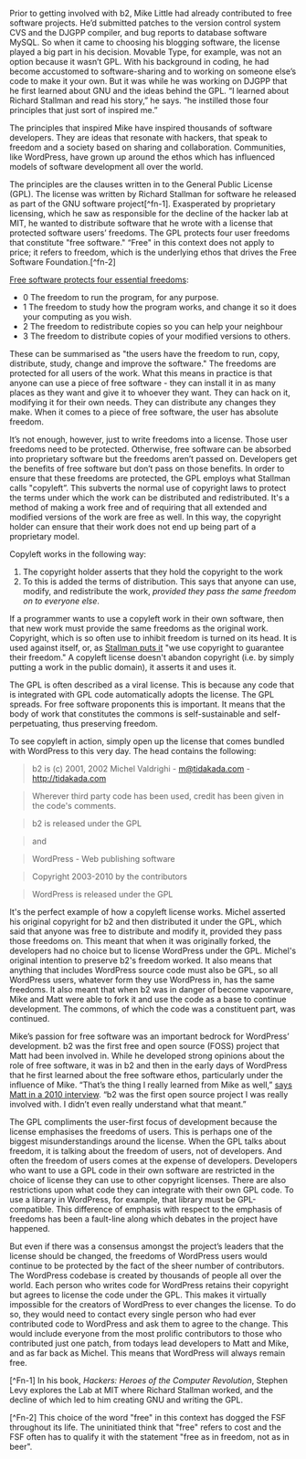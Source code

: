 Prior to getting involved with b2, Mike Little had already contributed to free software projects. He’d submitted patches to the version control system CVS and the DJGPP compiler, and bug reports to database software MySQL. So when it came to choosing his blogging software, the license played a big part in his decision. Movable Type, for example, was not an option because it wasn’t GPL. With his background in coding, he had become accustomed to software-sharing and to working on someone else’s code to make it your own. But it was while he was working on DJGPP that he first learned about GNU and the ideas behind the GPL. “I learned about Richard Stallman and read his story,” he says. “he instilled those four principles that just sort of inspired me.”

The principles that inspired Mike have inspired thousands of software developers. They are ideas that resonate with hackers, that speak to freedom and a society based on sharing and collaboration. Communities, like WordPress, have grown up around the ethos which has influenced models of software development all over the world. 

The principles are the clauses written in to the General Public License (GPL). The license was written by Richard Stallman for software he released as part of the GNU software project[^fn-1]. Exasperated by proprietary licensing, which he saw as responsible for the decline of the hacker lab at MIT, he wanted to distribute software that he wrote with a license that protected software users’ freedoms. The GPL protects four user freedoms that constitute "free software." “Free" in this context does not apply to price; it refers to freedom, which is the underlying ethos that drives the Free Software Foundation.[^fn-2]

[Free software protects four essential freedoms](http://www.gnu.org/philosophy/free-sw.html):

- 0 The freedom to run the program, for any purpose.
- 1 The freedom to study how the program works, and change it so it does your computing as you wish.
- 2 The freedom to redistribute copies so you can help your neighbour
- 3 The freedom to distribute copies of your modified versions to others. 

These can be summarised as "the users have the freedom to run, copy, distribute, study, change and improve the software." The freedoms are protected for all users of the work. What this means in practice is that anyone can use a piece of free software - they can install it in as many places as they want and give it to whoever they want. They can hack on it, modifying it for their own needs. They can distribute any changes they make. When it comes to a piece of free software, the user has absolute freedom. 

It’s not enough, however, just to write freedoms into a license. Those user freedoms need to be protected. Otherwise, free software can be absorbed into proprietary software but the freedoms aren’t passed on. Developers get the benefits of free software but don’t pass on those benefits. In order to ensure that these freedoms are protected, the GPL employs what Stallman calls "copyleft”. This subverts the normal use of copyright laws to protect the terms under which the work can be distributed and redistributed. It's a method of making a work free and of requiring that all extended and modified versions of the work are free as well. In this way, the copyright holder can ensure that their work does not end up being part of a proprietary model.

Copyleft works in the following way:
1. The copyright holder asserts that they hold the copyright to the work
2. To this is added the terms of distribution. This says that anyone can use, modify, and redistribute the work, _provided they pass the same freedom on to everyone else_.

If a programmer wants to use a copyleft work in their own software, then that new work must provide the same freedoms as the original work. Copyright, which is so often use to inhibit freedom is turned on its head. It is used against itself, or, as [Stallman puts it](http://www.gnu.org/copyleft/) "we use copyright to guarantee their freedom." A copyleft license doesn't abandon copyright (i.e. by simply putting a work in the public domain), it asserts it and uses it. 

The GPL is often described as a viral license. This is because any code that is integrated with GPL code automatically adopts the license. The GPL spreads. For free software proponents this is important. It means that the body of work that constitutes the commons is self-sustainable and self-perpetuating, thus preserving freedom.

To see copyleft in action, simply open up the license that comes bundled with WordPress to this very day. The head contains the following:

> b2 is (c) 2001, 2002 Michel Valdrighi - m@tidakada.com -
  http://tidakada.com

> Wherever third party code has been used, credit has been given in the code's
  comments.

> b2 is released under the GPL

> and

> WordPress - Web publishing software

> Copyright 2003-2010 by the contributors

> WordPress is released under the GPL

It's the perfect example of how a copyleft license works. Michel asserted his original copyright for b2 and then distributed it under the GPL, which said that anyone was free to distribute and modify it, provided they pass those freedoms on. This meant that when it was originally forked, the developers had no choice but to license WordPress under the GPL. Michel's original intention to preserve b2's freedom worked. It also means that anything that includes WordPress source code must also be GPL, so all WordPress users, whatever form they use WordPress in, has the same freedoms. It also meant that when b2 was in danger of become vaporware, Mike and Matt were able to fork it and use the code as a base to continue development. The commons, of which the code was a constituent part, was continued. 


Mike’s passion for free software was an important bedrock for WordPress’ development. b2 was the first free and open source (FOSS) project that Matt had been involved in. While he developed strong opinions about the role of free software, it was in b2 and then in the early days of WordPress that he first learned about the free software ethos, particularly under the influence of Mike. “That’s the thing I really learned from Mike as well,” [says Matt in a 2010 interview](http://wordpress.tv/2010/03/09/mullenweg-little-wordpress-interview/). “b2 was the first open source project I was really involved with. I didn’t even really understand what that meant.”

The GPL compliments the user-first focus of development because the license emphasises the freedoms of users. This is perhaps one of the biggest misunderstandings around the license. When the GPL talks about freedom, it is talking about the freedom of users, not of developers. And often the freedom of users comes at the expense of developers. Developers who want to use a GPL code in their own software are restricted in the choice of license they can use to other copyright licenses. There are also restrictions upon what code they can integrate with their own GPL code. To use a library in WordPress, for example, that library must be GPL-compatible. This difference of emphasis with respect to the emphasis of freedoms has been a fault-line along which debates in the project have happened.

But even if there was a consensus amongst the project’s leaders that the license should be changed, the freedoms of WordPress users would continue to be protected by the fact of the sheer number of contributors. The WordPress codebase is created by thousands of people all over the world. Each person who writes code for WordPress retains their copyright but agrees to license the code under the GPL. This makes it virtually impossible for the creators of WordPress to ever changes the license. To do so, they would need to contact every single person who had ever contributed code to WordPress and ask them to agree to the change. This would include everyone from the most prolific contributors to those who contributed just one patch, from todays lead developers to Matt and Mike, and as far back as Michel. This means that WordPress will always remain free.


[^Fn-1] In his book, _Hackers: Heroes of the Computer Revolution_, Stephen Levy explores the Lab at MIT where Richard Stallman worked, and the decline of which led to him creating GNU and writing the GPL.

[^Fn-2] This choice of the word "free" in this context has dogged the FSF throughout its life. The uninitiated think that "free" refers to cost and the FSF often has to qualify it with the statement "free as in freedom, not as in beer". 
